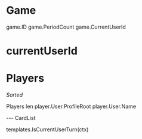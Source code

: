 # Game
game.ID
game.PeriodCount
game.CurrentUserId

# currentUserId

# Players
_Sorted_

Players len
player.User.ProfileRoot
player.User.Name


--- CardList

templates.IsCurrentUserTurn(ctx)

